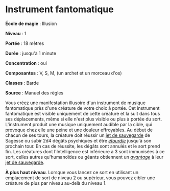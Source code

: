 # Instrument fantomatique

**École de magie** : Illusion

**Niveau** : 1

**Portée** : 18 mètres

**Durée** : jusqu'à 1 minute

**Concentration** : oui

**Composantes** : V, S, M, (un archet et un morceau d'os)

**Classes** : Barde

**Source** : Manuel des règles

Vous créez une manifestation illusoire d'un instrument de musique fantomatique près d'une créature de votre choix à portée. Cet instrument fantomatique est visible uniquement de cette créature et la suit dans tous ses déplacements, même si elle n'est plus visible ou plus à portée du sort. L'instrument produit une musique uniquement audible par la cible, qui provoque chez elle une peine et une douleur effroyables. Au début de chacun de ses tours, la créature doit réussir un [jet de sauvegarde](/utiliser-les-caracteristiques/#jets-de-sauvegarde) de Sagesse ou subir 2d4 dégâts psychiques et être [_étourdie_](/gerer-la-sante-du-personnage/#etourdi) jusqu'à son prochain tour. En cas de réussite, les dégâts sont annulés et le sort prend fin. Les créatures dont l'Intelligence est inférieure à 3 sont immunisées à ce sort, celles autres qu'humanoïdes ou géants obtiennent un [_avantage_](/utiliser-les-caracteristiques/#avantage-et-desavantage) à leur [jet de sauvegarde](/utiliser-les-caracteristiques/#jets-de-sauvegarde).

**À plus haut niveau**. Lorsque vous lancez ce sort en utilisant un emplacement de sort de niveau 2 ou supérieur, vous pouvez cibler une créature de plus par niveau au-delà du niveau 1.
